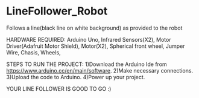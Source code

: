 # LineFollower_Robot
Follows a line(black line on white background) as provided to the robot

HARDWARE REQUIRED:
  Arduino Uno,
  Infrared Sensors(X2),
  Motor Driver(Adafruit Motor Shield),
  Motor(X2),
  Spherical front wheel,
  Jumper Wire,
  Chasis,
  Wheels,
  

STEPS TO RUN THE PROJECT:
  1)Download the Arduino Ide from https://www.arduino.cc/en/main/software.
  2)Make necessary connections.
  3)Upload the code to Arduino.
  4)Power up your project.
  
YOUR LINE FOLLOWER IS GOOD TO GO :)
